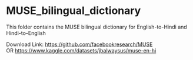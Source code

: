 # MUSE_bilingual_dictionary

This folder contains the MUSE bilingual dictionary for English-to-Hindi and Hindi-to-English 

Download Link: https://github.com/facebookresearch/MUSE \
OR 
https://www.kaggle.com/datasets/jbalwaysus/muse-en-hi